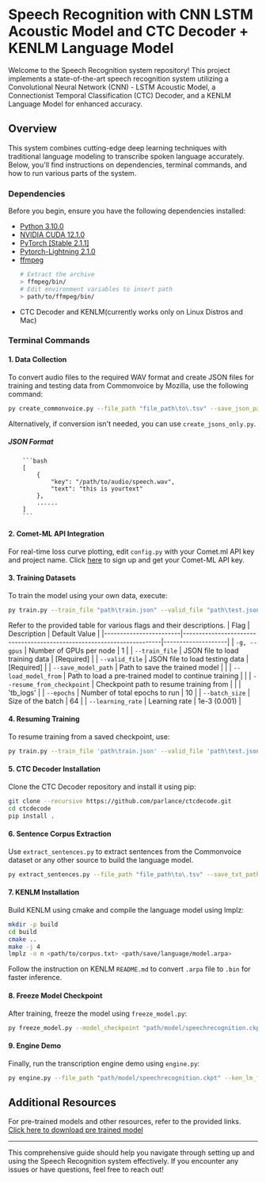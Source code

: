 # Speech Recognition with CNN LSTM Acoustic Model and CTC Decoder + KENLM Language Model

Welcome to the Speech Recognition system repository! This project implements a state-of-the-art speech recognition system utilizing a Convolutional Neural Network (CNN) - LSTM Acoustic Model, a Connectionist Temporal Classification (CTC) Decoder, and a KENLM Language Model for enhanced accuracy.

## Overview

This system combines cutting-edge deep learning techniques with traditional language modeling to transcribe spoken language accurately. Below, you'll find instructions on dependencies, terminal commands, and how to run various parts of the system.

### Dependencies

Before you begin, ensure you have the following dependencies installed:

- [Python 3.10.0](https://www.python.org/downloads/release/python-3100/)
- [NVIDIA CUDA 12.1.0](https://developer.nvidia.com/cuda-12-1-0-download-archive)
- [PyTorch [Stable 2.1.1]](https://pytorch.org/)
- [Pytorch-Lightning 2.1.0](https://www.pytorchlightning.ai/index.html)
- [ffmpeg](https://www.ffmpeg.org/)
    ```bash
    # Extract the archive
    > ffmpeg/bin/
    # Edit environment variables to insert path 
    > path/to/ffmpeg/bin/
    ```
- CTC Decoder and KENLM(currently works only on Linux Distros and Mac)

### Terminal Commands

#### 1. Data Collection

To convert audio files to the required WAV format and create JSON files for training and testing data from Commonvoice by Mozilla, use the following command:

```bash
py create_commonvoice.py --file_path "file_path\to\.tsv" --save_json_path "save\json\path" --audio "audio\src_path\clips\to\.mp3" --percent 10 --convert
```

Alternatively, if conversion isn't needed, you can use `create_jsons_only.py`.

##### JSON Format

        ```bash
        [
            {   
                "key": "/path/to/audio/speech.wav", 
                "text": "this is yourtext"
            },
            ......
        ]
        ```

#### 2. Comet-ML API Integration

For real-time loss curve plotting, edit `config.py` with your Comet.ml API key and project name. Click <a href='https://www.comet.com/site/' target="_blank">here</a> to sign up and get your Comet-ML API key.

#### 3. Training Datasets

To train the model using your own data, execute:

```bash
py train.py --train_file "path\train.json" --valid_file "path\test.json" --save_model_path 'save\model\path'  --valid_file <value> --batch_size <value> --epochs <value>
```

Refer to the provided table for various flags and their descriptions.
| Flag                   | Description                                                           | Default Value      |
|------------------------|-----------------------------------------------------------------------|--------------------|
| `-g, --gpus`           | Number of GPUs per node                                               | 1                  |
| `--train_file`         | JSON file to load training data                                       | [Required]         |
| `--valid_file`         | JSON file to load testing data                                        | [Required]         |
| `--save_model_path`    | Path to save the trained model                                        |                    |
| `--load_model_from`    | Path to load a pre-trained model to continue training                 |                    |
| `--resume_from_checkpoint` | Checkpoint path to resume training from                           |                    |                                                  | 'tb_logs'          |
| `--epochs`             | Number of total epochs to run                                         | 10                 |
| `--batch_size`         | Size of the batch                                                     | 64                 |
| `--learning_rate`      | Learning rate                                                         | 1e-3  (0.001)      |

#### 4. Resuming Training

To resume training from a saved checkpoint, use:

```bash
py train.py --train_file 'path\train.json' --valid_file 'path\test.json' --load_model_from 'path\model\best_model.ckpt' --resume_from_checkpoint 'path\model\' --save_model_path 'save\model\path'
```

#### 5. CTC Decoder Installation

Clone the CTC Decoder repository and install it using pip:

```bash
git clone --recursive https://github.com/parlance/ctcdecode.git
cd ctcdecode
pip install .
```

#### 6. Sentence Corpus Extraction

Use `extract_sentences.py` to extract sentences from the Commonvoice dataset or any other source to build the language model.

```bash
py extract_sentences.py --file_path "file_path\to\.tsv" --save_txt_path "save\path\corpus.txt"
```

#### 7. KENLM Installation

Build KENLM using cmake and compile the language model using lmplz:

```bash
mkdir -p build
cd build
cmake ..
make -j 4
lmplz -o n <path/to/corpus.txt> <path/save/language/model.arpa>
```

Follow the instruction on KENLM `README.md` to convert `.arpa` file to `.bin` for faster inference. 

#### 8. Freeze Model Checkpoint

After training, freeze the model using `freeze_model.py`:

```bash
py freeze_model.py --model_checkpoint "path/model/speechrecognition.ckpt" --save_path "path/to/save/"
```

#### 9. Engine Demo

Finally, run the transcription engine demo using `engine.py`:

```bash
py engine.py --file_path "path/model/speechrecognition.ckpt" --ken_lm_file "path/to/nglm.arpa or path/to/nglm.bin"
```

## Additional Resources

For pre-trained models and other resources, refer to the provided links.
[Click here to download pre trained model](https://mega.nz/folder/Lnxj3YCJ#Na6Nc1m4nz6jiSWTatfKJQ)

---

This comprehensive guide should help you navigate through setting up and using the Speech Recognition system effectively. If you encounter any issues or have questions, feel free to reach out!